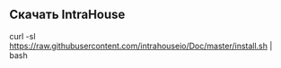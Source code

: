 ## Скачать IntraHouse
curl -sl https://raw.githubusercontent.com/intrahouseio/Doc/master/install.sh | bash
